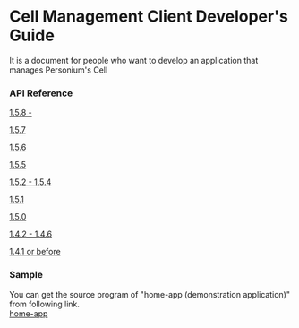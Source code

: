 # Cell Management Client Developer's Guide

It is a document for people who want to develop an application that manages Personium's Cell

### API Reference  
[1.5.8 -](../apiref/1.5.8/000_Rest_API_Reference.md)

[1.5.7](../apiref/1.5.7/000_Rest_API_Reference.md)

[1.5.6](../apiref/1.5.6/000_Rest_API_Reference.md)

[1.5.5](../apiref/1.5.5/000_Rest_API_Reference.md)

[1.5.2 - 1.5.4](../apiref/1.5.2/000_Rest_API_Reference.md)

[1.5.1](../apiref/1.5.1/000_Rest_API_Reference.md)

[1.5.0](../apiref/1.5.0/000_Rest_API_Reference.md)

[1.4.2 - 1.4.6](../apiref/1.4.6/000_Rest_API_Reference.md)

[1.4.1 or before](http://personium.io/docs/api/1.3.25/English/English.htm#docs/WelcometoPCSDocumentation.htm)

### Sample  
You can get the source program of "home-app (demonstration application)" from following link.  
[home-app](https://github.com/fujitsu-pio/home-app)
